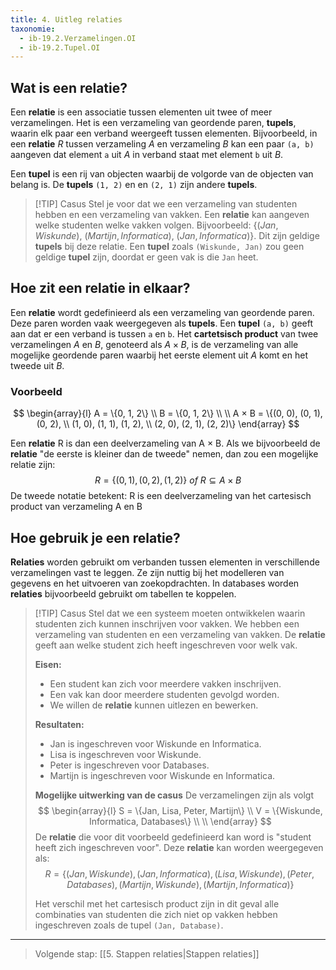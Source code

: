 ```yaml
---
title: 4. Uitleg relaties
taxonomie:
  - ib-19.2.Verzamelingen.OI
  - ib-19.2.Tupel.OI
---
```


## Wat is een relatie?
Een **relatie** is een associatie tussen elementen uit twee of meer verzamelingen. Het is een verzameling van geordende paren, **tupels**, waarin elk paar een verband weergeeft tussen elementen. Bijvoorbeeld, in een **relatie** $R$ tussen verzameling $A$ en verzameling $B$ kan een paar `(a, b)` aangeven dat element `a` uit $A$ in verband staat met element `b` uit $B$.

Een **tupel** is een rij van objecten waarbij de volgorde van de objecten van belang is. De **tupels** `(1, 2)` en en `(2, 1)` zijn andere **tupels**.

> [!TIP] Casus 
> Stel je voor dat we een verzameling van studenten hebben en een verzameling van vakken. Een **relatie** kan aangeven welke studenten welke vakken volgen. Bijvoorbeeld: $\{(Jan, Wiskunde), \ (Martijn, Informatica), \ (Jan, Informatica)\}$. Dit zijn geldige **tupels** bij deze relatie. Een **tupel** zoals `(Wiskunde, Jan)` zou geen geldige **tupel** zijn, doordat er geen vak is die `Jan` heet. 

## Hoe zit een relatie in elkaar?
Een **relatie** wordt gedefinieerd als een verzameling van geordende paren. Deze paren worden vaak weergegeven als **tupels**. Een **tupel** `(a, b)` geeft aan dat er een verband is tussen `a` en `b`. Het **cartetsisch product** van twee verzamelingen $A$ en $B$, genoteerd als $A \times B$, is de verzameling van alle mogelijke geordende paren waarbij het eerste element uit $A$ komt en het tweede uit $B$.

### Voorbeeld
$$
\begin{array}{l}
    A = \{0, 1, 2\} \\ 
    B = \{0, 1, 2\} \\
    \\
    A × B = \{(0, 0), (0, 1), (0, 2),  \\
(1, 0), (1, 1), (1, 2),  \\
(2, 0), (2, 1), (2, 2)\}
\end{array}
$$

Een **relatie** R is dan een deelverzameling van A × B. Als we bijvoorbeeld de **relatie** "de eerste is kleiner dan de tweede" nemen, dan zou een mogelijke relatie zijn: $$ R = \{(0,1), (0, 2), (1, 2)\} \ of \ R \subseteq A × B  $$
De tweede notatie betekent: R is een deelverzameling van het cartesisch product van verzameling A en B

## Hoe gebruik je een relatie?
**Relaties** worden gebruikt om verbanden tussen elementen in verschillende verzamelingen vast te leggen. Ze zijn nuttig bij het modelleren van gegevens en het uitvoeren van zoekopdrachten. In databases worden **relaties** bijvoorbeeld gebruikt om tabellen te koppelen.

> [!TIP] Casus 
> Stel dat we een systeem moeten ontwikkelen waarin studenten zich kunnen inschrijven voor vakken. We hebben een verzameling van studenten en een verzameling van vakken. De **relatie** geeft aan welke student zich heeft ingeschreven voor welk vak.
> 
> **Eisen:**
> - Een student kan zich voor meerdere vakken inschrijven.
> - Een vak kan door meerdere studenten gevolgd worden.
> - We willen de **relatie** kunnen uitlezen en bewerken.
> 
> **Resultaten:** 
> - Jan is ingeschreven voor Wiskunde en Informatica.
> - Lisa is ingeschreven voor Wiskunde.
> - Peter is ingeschreven voor Databases.
> - Martijn is ingeschreven voor Wiskunde en Informatica.
> 
> **Mogelijke uitwerking van de casus**
> De verzamelingen zijn als volgt
> $$
> \begin{array}{l}
>     S = \{Jan, Lisa, Peter, Martijn\} \\
>     V = \{Wiskunde, Informatica, Databases\} \\ \\
> \end{array}
> $$
> De **relatie** die voor dit voorbeeld gedefinieerd kan word is "student heeft zich ingeschreven voor". Deze **relatie** kan worden weergegeven als:
> $$
> R = \{(Jan, Wiskunde), (Jan, Informatica), (Lisa, Wiskunde), (Peter, Databases), (Martijn, Wiskunde), (Martijn, Informatica) \}
> $$
> 
> Het verschil met het cartesisch product zijn in dit geval alle combinaties van studenten die zich niet op vakken hebben ingeschreven zoals de tupel `(Jan, Database)`.

---

> Volgende stap: [[5. Stappen relaties|Stappen relaties]]
